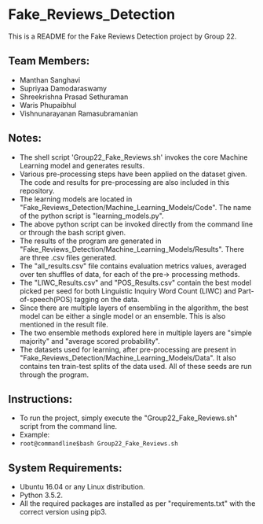 # Fake_Reviews_Detection

This is a README for the Fake Reviews Detection project by Group 22.

## Team Members:
* Manthan Sanghavi
* Supriyaa Damodaraswamy
* Shreekrishna Prasad Sethuraman
* Waris Phupaibhul
* Vishnunarayanan Ramasubramanian

## Notes:
* The shell script 'Group22_Fake_Reviews.sh' invokes the core Machine Learning model and generates results.
* Various pre-processing steps have been applied on the dataset given. The code and results for pre-processing are also included in this repository.
* The learning models are located in "Fake_Reviews_Detection/Machine_Learning_Models/Code". The name of the python script is "learning_models.py".
* The above python script can be invoked directly from the command line or through the bash script given.
* The results of the program are generated in "Fake_Reviews_Detection/Machine_Learning_Models/Results". There are three .csv files generated.
* The "all_results.csv" file contains evaluation metrics values, averaged over ten shuffles of data, for each of the pre-> processing methods.
* The "LIWC_Results.csv" and "POS_Results.csv" contain the best model picked per seed for both Linguistic Inquiry Word Count (LIWC) and Part-of-speech(POS) tagging on the data.
* Since there are multiple layers of ensembling in the algorithm, the best model can be either a single model or an ensemble. This is also mentioned in the result file.
* The two ensemble methods explored here in multiple layers are "simple majority" and "average scored probability". 
* The datasets used for learning, after pre-processing are present in "Fake_Reviews_Detection/Machine_Learning_Models/Data". It also contains ten train-test splits of the data used. All of these seeds are run through the program.

## Instructions:
* To run the project, simply execute the "Group22_Fake_Reviews.sh" script from the command line.
* Example:
* `root@commandline$bash Group22_Fake_Reviews.sh`

## System Requirements:
* Ubuntu 16.04 or any Linux distribution.
* Python 3.5.2.
* All the required packages are installed as per "requirements.txt" with the correct version using pip3.
